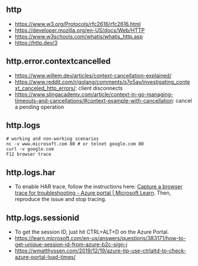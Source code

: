 ## http

- https://www.w3.org/Protocols/rfc2616/rfc2616.html
- https://developer.mozilla.org/en-US/docs/Web/HTTP
- https://www.w3schools.com/whatis/whatis_http.asp
- https://http.dev/3

## http.error.contextcancelled

- https://www.willem.dev/articles/context-cancellation-explained/
- https://www.reddit.com/r/golang/comments/s7o5ay/investigating_context_canceled_http_errors/: client disconnects
- https://www.slingacademy.com/article/context-in-go-managing-timeouts-and-cancellations/#context-example-with-cancellation: cancel a pending operation

## http.logs

```
# working and non-working scenarios
nc -v www.microsoft.com 80 # or telnet google.com 80
curl -v google.com
F12 browser trace
```

## http.logs.har

- To enable HAR trace, follow the instructions here: [Capture a browser trace for troubleshooting - Azure portal | Microsoft Learn](https://learn.microsoft.com/en-us/azure/azure-portal/capture-browser-trace). Then, reproduce the issue and stop tracing.

## http.logs.sessionid

- To get the session ID, just hit CTRL+ALT+D on the Azure Portal.
- https://learn.microsoft.com/en-us/answers/questions/383171/how-to-get-unique-session-id-from-azure-b2c-sign-i
- https://wmatthyssen.com/2019/12/19/azure-tip-use-ctrlaltd-to-check-azure-portal-load-times/
